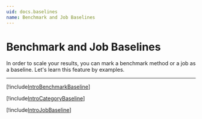 ```yaml
---
uid: docs.baselines
name: Benchmark and Job Baselines
---
```


# Benchmark and Job Baselines

In order to scale your results, you can mark a benchmark method or a job as a baseline.
Let's learn this feature by examples.

---

[!include[IntroBenchmarkBaseline](../samples/IntroBenchmarkBaseline.md)]

[!include[IntroCategoryBaseline](../samples/IntroCategoryBaseline.md)]

[!include[IntroJobBaseline](../samples/IntroJobBaseline.md)]